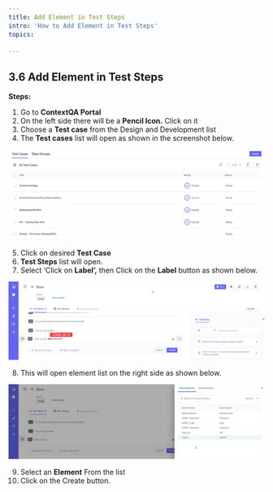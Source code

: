```yaml
---
title: Add Element in Test Steps
intro: 'How to Add Element in Test Steps'
topics:
  
---
```


## <a name="_ajtsmndpg3u4"></a>**3.6 Add Element in Test Steps** 

**Steps:** 

1. Go to **ContextQA Portal** 
2. On the left side there will be a **Pencil Icon.** Click on it 
3. Choose a **Test case** from the Design and Development list
4. The **Test cases** list will open as shown in the screenshot below.

![](imgs/test-case-list.png)

5. Click on desired **Test Case**
6. **Test Steps** list will open. 
7. Select ‘Click on **Label’,**  then Click on the **Label** button as shown below. 

![](imgs/label-buttn.png)

8. This will open element list on the right side as shown below.

![](imgs/select-element.png)

9. Select an **Element** From the list 
10. Click on the Create button.


